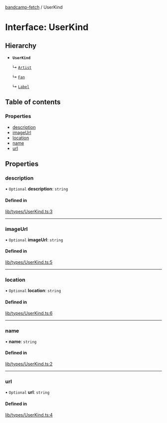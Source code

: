[bandcamp-fetch](../README.md) / UserKind

# Interface: UserKind

## Hierarchy

- **`UserKind`**

  ↳ [`Artist`](Artist.md)

  ↳ [`Fan`](Fan.md)

  ↳ [`Label`](Label.md)

## Table of contents

### Properties

- [description](UserKind.md#description)
- [imageUrl](UserKind.md#imageurl)
- [location](UserKind.md#location)
- [name](UserKind.md#name)
- [url](UserKind.md#url)

## Properties

### description

• `Optional` **description**: `string`

#### Defined in

[lib/types/UserKind.ts:3](https://github.com/patrickkfkan/bandcamp-fetch/blob/eace49c/src/lib/types/UserKind.ts#L3)

___

### imageUrl

• `Optional` **imageUrl**: `string`

#### Defined in

[lib/types/UserKind.ts:5](https://github.com/patrickkfkan/bandcamp-fetch/blob/eace49c/src/lib/types/UserKind.ts#L5)

___

### location

• `Optional` **location**: `string`

#### Defined in

[lib/types/UserKind.ts:6](https://github.com/patrickkfkan/bandcamp-fetch/blob/eace49c/src/lib/types/UserKind.ts#L6)

___

### name

• **name**: `string`

#### Defined in

[lib/types/UserKind.ts:2](https://github.com/patrickkfkan/bandcamp-fetch/blob/eace49c/src/lib/types/UserKind.ts#L2)

___

### url

• `Optional` **url**: `string`

#### Defined in

[lib/types/UserKind.ts:4](https://github.com/patrickkfkan/bandcamp-fetch/blob/eace49c/src/lib/types/UserKind.ts#L4)
